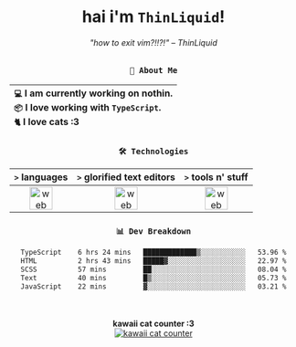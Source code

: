 <div align="center">
  
  # hai i'm `ThinLiquid`!
  ###### "how to exit vim?!!?!" – ThinLiquid
  
  ### `👤 About Me`

  | `💻`  I am currently working on **nothin**.<br/>`📦`  I love working with `TypeScript`.</br>`🐈`  I love cats :3 |
  |:---|

  
  ### `🛠️ Technologies`
  
  | `>` **languages**  | `>` **glorified text editors** | `>` **tools n' stuff** |
  |:------------------:|:------------------------------:|:----------------------:|
  | <img src="https://skillicons.dev/icons?i=ts,js,react" alt="web dev" height="40"/> | <img src="https://skillicons.dev/icons?i=vscode,neovim" alt="web dev" height="40"/> | <img src="https://skillicons.dev/icons?i=bash,git" alt="web dev" height="40"/> |
  
  ### `📊 Dev Breakdown`
  
  <!--START_SECTION:waka-->

```txt
TypeScript    6 hrs 24 mins   █████████████▒░░░░░░░░░░░   53.96 %
HTML          2 hrs 43 mins   █████▓░░░░░░░░░░░░░░░░░░░   22.97 %
SCSS          57 mins         ██░░░░░░░░░░░░░░░░░░░░░░░   08.04 %
Text          40 mins         █▒░░░░░░░░░░░░░░░░░░░░░░░   05.73 %
JavaScript    22 mins         ▓░░░░░░░░░░░░░░░░░░░░░░░░   03.21 %
```

<!--END_SECTION:waka-->
  
  <br/><br/>
  <b>kawaii cat counter :3</b><br/>
  [![kawaii cat counter](https://count.getloli.com/get/@ThinLiquid?theme=moebooru)](https://moe-counter.glitch.me)
</div>
